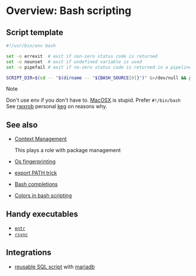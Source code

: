 # Overview: Bash scripting

## Script template

```bash
#!/usr/bin/env bash

set -o errexit  # exit if non-zero status code is returned
set -o nounset  # exit if undefined variable is used
set -o pipefail # exit if no-zero status code is returned in a pipeline

SCRIPT_DIR=$(cd -- "$(dirname -- "${BASH_SOURCE[0]}")" &>/dev/null && pwd)
```

> [!NOTE]
>
> Don't use env if you don't have to. [MacOSX](../654) is stupid. Prefer `#!/bin/bash` See [rwxrob](../80) personal [keg](../651) on reasons why.

## See also

- [Context Management](../113)

  This plays a role with package management

- [Os fingerprinting](../133)
- [export PATH trick](../655)
- [Bash completions](../125)
- [Colors in bash scripting](../684)

## Handy executables

- [`entr`](../679)
- [`rsync`](../680)

## Integrations

- [reusable SQL script](../652) with [mariadb](../654)